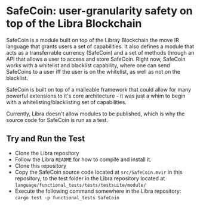 # SafeCoin: user-granularity safety on top of the Libra Blockchain

SafeCoin is a module built on top of the Libray Blockchain the move IR language
that grants users a set of capabilities. It also defines a module that acts as a transferrable currency (SafeCoin) and a set of methods through an API that allows a user to access and store SafeCoin. Right now, SafeCoin works with a whitelist and blacklist capability, where one can send SafeCoins to a user iff the user is on the whitelist, as well as not on the blacklist.  

SafeCoin is built on top of a malleable framework that could allow for many powerful extensions to it's core architecture - it was just a whim to begin with a whitelisting/blacklisting set of capabilities.

Currently, Libra doesn't allow modules to be published, which is why the source code for SafeCoin is run as a test.

## Try and Run the Test
* Clone the Libra repository
* Follow the Libra `README` for how to compile and install it.
* Clone this repository
* Copy the SafeCoin source code located at `src/SafeCoin.mvir` in this repository, 
  to the test folder in the Libra repository located at `language/functional_tests/tests/testsuite/module/`
* Execute the following command somewhere in the Libra repository: `cargo test -p functional_tests SafeCoin`